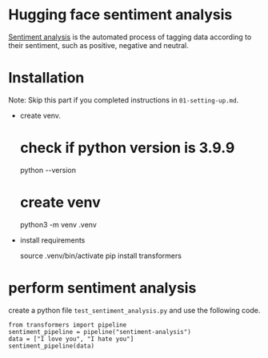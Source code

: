 # Hugging face sentiment analysis

[Sentiment analysis](https://huggingface.co/blog/sentiment-analysis-python) is the automated process of tagging data according to their sentiment, such as positive, negative and neutral. 

# Installation

Note: Skip this part if you completed instructions in `01-setting-up.md`.

* create venv.
    
    # check if python version is 3.9.9
    python --version 
    # create venv
    python3 -m venv .venv

* install requirements

    source .venv/bin/activate
    pip install transformers

# perform sentiment analysis

create a python file `test_sentiment_analysis.py` and use the following code.

    from transformers import pipeline
    sentiment_pipeline = pipeline("sentiment-analysis")
    data = ["I love you", "I hate you"]
    sentiment_pipeline(data)
